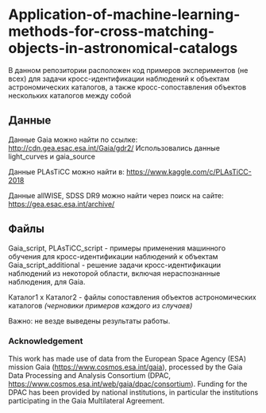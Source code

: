 # Application-of-machine-learning-methods-for-cross-matching-objects-in-astronomical-catalogs

В данном репозитории расположен код примеров экспериментов (не всех) для задачи кросс-идентификации наблюдений к объектам астрономических каталогов, а также кросс-сопоставления объектов нескольких каталогов между собой

## Данные

Данные Gaia можно найти по ссылке: http://cdn.gea.esac.esa.int/Gaia/gdr2/
Использовались данные light_curves и gaia_source

Данные PLAsTiCC можно найти в: https://www.kaggle.com/c/PLAsTiCC-2018

Данные allWISE, SDSS DR9 можно найти через поиск на сайте: https://gea.esac.esa.int/archive/

## Файлы

Gaia_script, PLAsTiCC_script - примеры применения машинного обучения для кросс-идентификации наблюдений к объектам
Gaia_script_additional - решение задачи кросс-идентификации наблюдений из некоторой области, включая нераспознанные наблюдения, для Gaia.

Каталог1 x Каталог2 - файлы сопоставления объектов астрономических каталогов *(черновики примеров каждого из случаев)*

Важно: не везде выведены результаты работы.

### Acknowledgement
This work has made use of data from the European Space Agency (ESA) mission Gaia (https://www.cosmos.esa.int/gaia), processed by the Gaia Data Processing and Analysis Consortium (DPAC, https://www.cosmos.esa.int/web/gaia/dpac/consortium). Funding for the DPAC has been provided by national institutions, in particular the institutions participating in the Gaia Multilateral Agreement.
